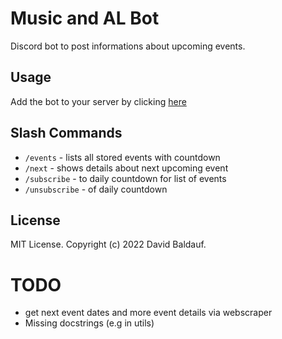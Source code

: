 # Music and AL Bot
Discord bot to post informations about upcoming events.

## Usage

Add the bot to your server by clicking [here](https://discord.com/api/oauth2/authorize?client_id=990682663713124412&permissions=543313886272&scope=bot)

## Slash Commands
- `/events` - lists all stored events with countdown
- `/next` - shows details about next upcoming event
- `/subscribe` - to daily countdown for list of events
- `/unsubscribe` - of daily countdown

## License
MIT License. Copyright (c) 2022 David Baldauf.

# TODO
- get next event dates and more event details via webscraper
- Missing docstrings (e.g in utils)